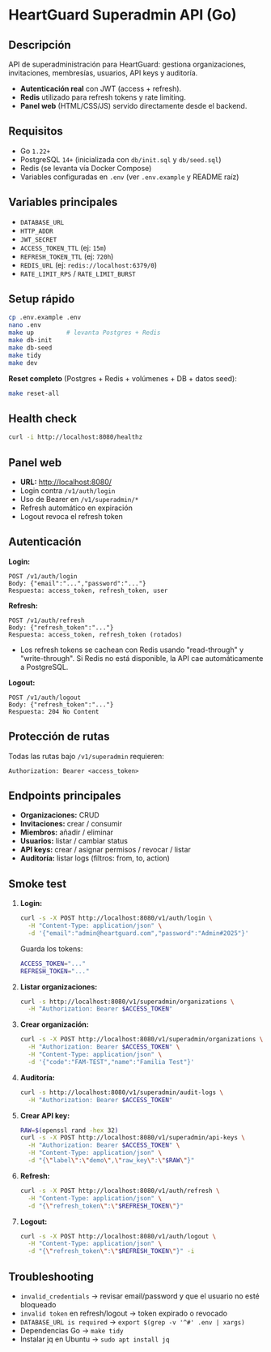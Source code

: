 # HeartGuard Superadmin API (Go)

## Descripción

API de superadministración para HeartGuard: gestiona organizaciones, invitaciones, membresías, usuarios, API keys y auditoría.

-   **Autenticación real** con JWT (access + refresh).
-   **Redis** utilizado para refresh tokens y rate limiting.
-   **Panel web** (HTML/CSS/JS) servido directamente desde el backend.

## Requisitos

-   Go `1.22+`
-   PostgreSQL `14+` (inicializada con `db/init.sql` y `db/seed.sql`)
-   Redis (se levanta vía Docker Compose)
-   Variables configuradas en `.env` (ver `.env.example` y README raíz)

## Variables principales

-   `DATABASE_URL`
-   `HTTP_ADDR`
-   `JWT_SECRET`
-   `ACCESS_TOKEN_TTL` (ej: `15m`)
-   `REFRESH_TOKEN_TTL` (ej: `720h`)
-   `REDIS_URL` (ej: `redis://localhost:6379/0`)
-   `RATE_LIMIT_RPS` / `RATE_LIMIT_BURST`

## Setup rápido

```sh
cp .env.example .env
nano .env
make up         # levanta Postgres + Redis
make db-init
make db-seed
make tidy
make dev
```

**Reset completo** (Postgres + Redis + volúmenes + DB + datos seed):

```sh
make reset-all
```

## Health check

```sh
curl -i http://localhost:8080/healthz
```

## Panel web

-   **URL:** [http://localhost:8080/](http://localhost:8080/)
-   Login contra `/v1/auth/login`
-   Uso de Bearer en `/v1/superadmin/*`
-   Refresh automático en expiración
-   Logout revoca el refresh token

## Autenticación

**Login:**

```http
POST /v1/auth/login
Body: {"email":"...","password":"..."}
Respuesta: access_token, refresh_token, user
```

**Refresh:**

```http
POST /v1/auth/refresh
Body: {"refresh_token":"..."}
Respuesta: access_token, refresh_token (rotados)
```

-   Los refresh tokens se cachean con Redis usando "read-through" y "write-through". Si Redis no está disponible, la API cae automáticamente a PostgreSQL.

**Logout:**

```http
POST /v1/auth/logout
Body: {"refresh_token":"..."}
Respuesta: 204 No Content
```

## Protección de rutas

Todas las rutas bajo `/v1/superadmin` requieren:

```
Authorization: Bearer <access_token>
```

## Endpoints principales

-   **Organizaciones:** CRUD
-   **Invitaciones:** crear / consumir
-   **Miembros:** añadir / eliminar
-   **Usuarios:** listar / cambiar status
-   **API keys:** crear / asignar permisos / revocar / listar
-   **Auditoría:** listar logs (filtros: from, to, action)

## Smoke test

1. **Login:**

    ```sh
    curl -s -X POST http://localhost:8080/v1/auth/login \
      -H "Content-Type: application/json" \
      -d '{"email":"admin@heartguard.com","password":"Admin#2025"}'
    ```

    Guarda los tokens:

    ```sh
    ACCESS_TOKEN="..."
    REFRESH_TOKEN="..."
    ```

2. **Listar organizaciones:**

    ```sh
    curl -s http://localhost:8080/v1/superadmin/organizations \
      -H "Authorization: Bearer $ACCESS_TOKEN"
    ```

3. **Crear organización:**

    ```sh
    curl -s -X POST http://localhost:8080/v1/superadmin/organizations \
      -H "Authorization: Bearer $ACCESS_TOKEN" \
      -H "Content-Type: application/json" \
      -d '{"code":"FAM-TEST","name":"Familia Test"}'
    ```

4. **Auditoría:**

    ```sh
    curl -s http://localhost:8080/v1/superadmin/audit-logs \
      -H "Authorization: Bearer $ACCESS_TOKEN"
    ```

5. **Crear API key:**

    ```sh
    RAW=$(openssl rand -hex 32)
    curl -s -X POST http://localhost:8080/v1/superadmin/api-keys \
      -H "Authorization: Bearer $ACCESS_TOKEN" \
      -H "Content-Type: application/json" \
      -d "{\"label\":\"demo\",\"raw_key\":\"$RAW\"}"
    ```

6. **Refresh:**

    ```sh
    curl -s -X POST http://localhost:8080/v1/auth/refresh \
      -H "Content-Type: application/json" \
      -d "{\"refresh_token\":\"$REFRESH_TOKEN\"}"
    ```

7. **Logout:**
    ```sh
    curl -s -X POST http://localhost:8080/v1/auth/logout \
      -H "Content-Type: application/json" \
      -d "{\"refresh_token\":\"$REFRESH_TOKEN\"}" -i
    ```

## Troubleshooting

-   `invalid_credentials` → revisar email/password y que el usuario no esté bloqueado
-   `invalid token` en refresh/logout → token expirado o revocado
-   `DATABASE_URL is required` → `export $(grep -v '^#' .env | xargs)`
-   Dependencias Go → `make tidy`
-   Instalar jq en Ubuntu → `sudo apt install jq`

